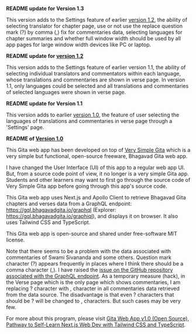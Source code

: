 **README update for Version 1.3**

This version adds to the Settings feature of earlier [version 1.2](https://github.com/ravisiyer/gita/releases/tag/v1.2), the ability of selecting translator for chapter page, use or not use the replace question mark (?) by comma (,) fix for commentaries data, selecting languages for chapter summaries and whether full window width should be used by all app pages for large window width devices like PC or laptop.

**README update for [version 1.2](https://github.com/ravisiyer/gita/releases/tag/v1.2)**

This version adds to the Settings feature of earlier version 1.1, the ability of selecting individual translators and commentators within each language, whose translations and commentaries are shown in verse page. In version 1.1, only languages could be selected and all translations and commentaries of selected languages were shown in verse page.

**README update for Version 1.1**

This version adds to earlier [version 1.0](https://github.com/ravisiyer/gita/releases/tag/v1.0), the feature of user selecting the languages of translations and commentaries in verse page through a 'Settings' page.

**README of [Version 1.0](https://github.com/ravisiyer/gita/releases/tag/v1.0)**

This Gita web app has been developed on top of [Very Simple Gita](https://github.com/ravisiyer/verysimplegita) which is a very simple but functional, open-source freeware, Bhagavad Gita web app.

I have changed the User Interface (UI) of this app to a regular web app UI. But, from a source code point of view, it no longer is a very simple Gita app. Students and other learners may want to first go through the source code of Very Simple Gita app before going through this app's source code.

This Gita web app uses Next.js and Apollo Client to retrieve Bhagavad Gita chapters and verses data from a GraphQL endpoint: https://gql.bhagavadgita.io/graphql (Explorer: https://gql.bhagavadgita.io/graphiql), and displays it on browser. It also uses Tailwind CSS and TypeScript.

This Gita web app is open-source and shared under free-software MIT license.

Note that there seems to be a problem with the data associated with commentaries of Swami Sivananda and some others. Question mark character (?) appears frequently in places where I think there should be a comma character (,). I have raised the [issue on the GitHub repository associated with the GraphQL endpoint](https://github.com/gita/bhagavad-gita-graphql/issues/2). As a temporary measure (hack), in the Verse page which is the only page which shows commentaries, I am replacing ? character with , character in all commentaries data retrieved from the data source. The disadvantage is that even ? characters that should be ? will be changed to , characters. But such cases may be very few.

For more about this program, please visit [Gita Web App v1.0 (Open Source), Pathway to Self-Learn Next.js Web Dev with Tailwind CSS and TypeScript](https://raviswdev.blogspot.com/2024/07/gita-app-v10-pathway-to-self-learn.html).
